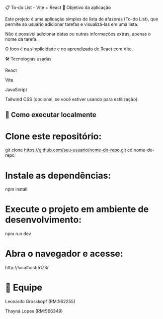 📋 To-do List - Vite + React
🎯 Objetivo da aplicação

Este projeto é uma aplicação simples de lista de afazeres (To-do List), que permite ao usuário adicionar tarefas e visualizá-las em uma lista.

Não é possível adicionar datas ou outras informações extras, apenas o nome da tarefa.

O foco é na simplicidade e no aprendizado de React com Vite.

🛠️ Tecnologias usadas

React

Vite

JavaScript

Tailwind CSS
 (opcional, se você estiver usando para estilização)

## 🚀 Como executar localmente

# Clone este repositório:

git clone https://github.com/seu-usuario/nome-do-repo.git
cd nome-do-repo


# Instale as dependências:

npm install


# Execute o projeto em ambiente de desenvolvimento:

npm run dev


# Abra o navegador e acesse:

http://localhost:5173/

# 👥 Equipe

Leonardo Grosskopf (RM:562255)

Thayná Lopes (RM:566349)
